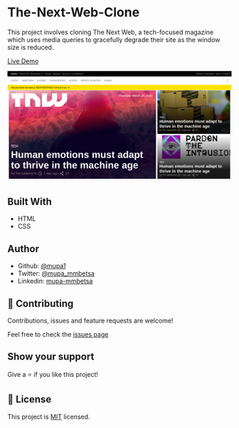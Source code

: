 # The-Next-Web-Clone
This project involves cloning The Next Web, a tech-focused magazine which uses media queries to gracefully degrade their site as the window size is reduced.

[Live Demo](https://happy-agnesi-ff4a69.netlify.com/)

![screenshot](./images/screenshot.png)

## Built With

- HTML
- CSS

## Author

- Github: [@mupa1](https://github.com/Mupa1)
- Twitter: [@mupa_mmbetsa](https://twitter.com/mupa_mmbetsa)
- Linkedin: [mupa-mmbetsa](https://www.linkedin.com/in/mupa-mmbetsa)

## 🤝 Contributing

Contributions, issues and feature requests are welcome!

Feel free to check the [issues page](https://github.com/Mupa1/The-Next-Web-Clone/issues)

## Show your support

Give a ⭐️ if you like this project!

## 📝 License

This project is [MIT](lic.url) licensed.
